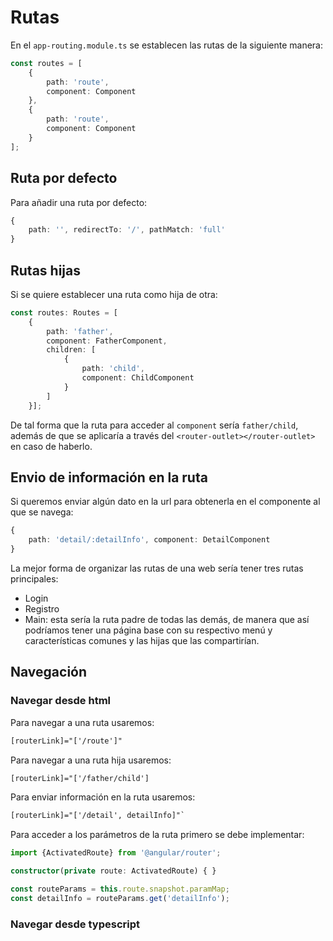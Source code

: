 

# Rutas

En el `app-routing.module.ts` se establecen las rutas de la siguiente manera:

```typescript
const routes = [
    {
        path: 'route',
        component: Component
    },
    {
        path: 'route',
        component: Component
    }
];
```

## Ruta por defecto

Para añadir una ruta por defecto:

```typescript
{
    path: '', redirectTo: '/', pathMatch: 'full'
}
```

## Rutas hijas

Si se quiere establecer una ruta como hija de otra:

```typescript
const routes: Routes = [
    {
        path: 'father',
        component: FatherComponent,
        children: [
            {
                path: 'child',
                component: ChildComponent
            }
        ]
    }];
```

De tal forma que la ruta para acceder al `component` sería `father/child`, además de que se aplicaría a través del
`<router-outlet></router-outlet>` en caso de haberlo.

## Envio de información en la ruta

Si queremos enviar algún dato en la url para obtenerla en el componente al que se navega:

```typescript
{
    path: 'detail/:detailInfo', component: DetailComponent
}
```

La mejor forma de organizar las rutas de una web sería tener tres rutas principales:

- Login
- Registro
- Main: esta sería la ruta padre de todas las demás, de manera que así podríamos tener una página base con su respectivo
  menú y características comunes y las hijas que las compartirían.

## Navegación

### Navegar desde html

Para navegar a una ruta usaremos: 

```html
[routerLink]="['/route']"
```

Para navegar a una ruta hija usaremos:

```html
[routerLink]="['/father/child']
```

Para enviar información en la ruta usaremos: 

```html
[routerLink]="['/detail', detailInfo]"`
```

Para acceder a los parámetros de la ruta primero se debe implementar:

```typescript
import {ActivatedRoute} from '@angular/router';

constructor(private route: ActivatedRoute) { }

const routeParams = this.route.snapshot.paramMap;
const detailInfo = routeParams.get('detailInfo');
```

### Navegar desde typescript